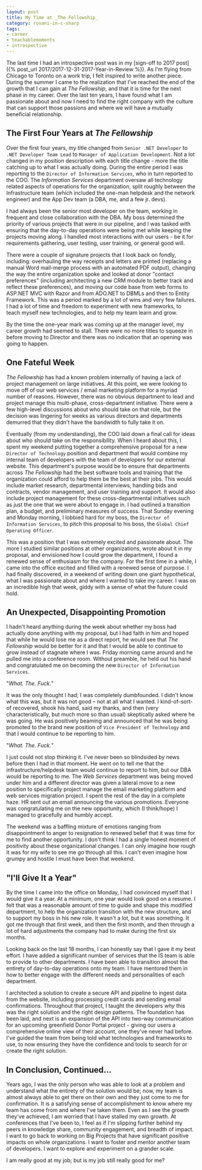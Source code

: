 ```yaml
---
layout: post
title: My Time at _The Fellowship_
category: rovani-in-c-sharp
tags:
- career
- teachablemoments
- introspective
---
```


The last time I had an introspective post was in my [sign-off to 2017 post]({% post_url 2017/2017-12-31-2017-Year-in-Review %}). As I'm flying from Chicago to Toronto on a work trip, I felt inspired to write another piece. During the summer I came to the realization that I've reached the end of the growth that I can gain at _The Fellowship_, and that it is time for the next phase in my career. Over the last ten years, I have found what I am passionate about and now I need to find the right company with the culture that can support those passions and where we will have a mutually beneficial relationship.

## The First Four Years at _The Fellowship_

Over the first four years, my title changed from ```Senior .NET Developer``` to ```.NET Developer Team Lead``` to ```Manager of Application Development```. Not a lot changed in my position description with each title change - more the title catching up to what I was actually doing. During the entire period I was reporting to the ```Director of Information Services```, who in turn reported to the COO. The _Information Services_ department oversaw all technology related aspects of operations for the organization, split roughly between the Infrastructure team (which included the one-man helpdesk and the network engineer) and the App Dev team (a DBA, me, and a few jr. devs).

I had always been the senior most developer on the team, working in frequent and close collaboration with the DBA. My boss determined the priority of various projects that were in our pipeline, and I was tasked with ensuring that the day-to-day operations were being met while keeping the projects moving along. I handled most interactions with our users - be it for requirements gathering, user testing, user training, or general good will.

There were a couple of signature projects that I look back on fondly, including: overhauling the way receipts and letters are printed (replacing a manual Word mail-merge process with an automated PDF output), changing the way the entire organization spoke and looked at donor "contact preferences" (including architecting a new CRM module to better track and reflect these preferences), and moving our code base from web forms to ASP.NET MVC with Razor and from ADO.NET to DBMLs and then to Entity Framework. This was a period marked by a lot of wins and very few failures. I had a lot of time and freedom to experiment with new frameworks, to teach myself new technologies, and to help my team learn and grow.

By the time the one-year mark was coming up at the manager level, my career growth had seemed to stall. There were no more titles to squeeze in before moving to Director and there was no indication that an opening was going to happen.

## One Fateful Week

_The Fellowship_ has had a known problem internally of having a lack of project management on large initiatives. At this point, we were looking to move off of our web services / email marketing platform for a myriad number of reasons. However, there was no obvious department to lead and project manage this multi-phase, cross-department initiative. There were a few high-level discussions about who should take on that role, but the decision was lingering for weeks as various directors and departments demurred that they didn't have the bandwidth to fully take it on.

Eventually (from my understanding), the COO laid down a final call for ideas about who should take on the responsibility. When I heard about this, I spent my weekend putting together a comprehensive proposal for a new ```Director of Technology``` position and department that would combine my internal team of developers with the team of developers for our external website. This department's purpose would be to ensure that departments across _The Fellowship_ had the best software tools and training that the organization could afford to help them be the best at their jobs. This would include market research, departmental interviews, handling bids and contracts, vendor management, and user training and support. It would also include project management for these cross-departmental initiatives such as just the one that we were about to engage in. I had outlined a transition plan, a budget, and preliminary measures of success. That Sunday evening and Monday morning, I lobbied hard for my boss, the ```Director of Information Services```, to pitch this proposal to his boss, the ```Global Chief Operating Officer```.

This was a position that I was extremely excited and passionate about. The more I studied similar positions at other organizations, wrote about it in my proposal, and envisioned how I could grow the department, I found a renewed sense of enthusiasm for the company. For the first time in a while, I came into the office excited and filled with a renewed sense of purpose. I had finally discovered, in a weekend of writing down one giant hypothetical, what I was passionate about and where I wanted to take my career. I was on an incredible high that week, giddy with a sense of what the future could hold.

## An Unexpected, Disappointing Promotion

I hadn't heard anything during the week about whether my boss had actually done anything with my proposal, but I had faith in him and hoped that while he would lose me as a direct report, he would see that _The Fellowship_ would be better for it and that I would be able to continue to grow instead of stagnate where I was. Friday morning came around and he pulled me into a conference room. Without preamble, he held out his hand and congratulated me on becoming the new ```Director of Information Services```.

"*What. The. Fuck.*"

It was the only thought I had; I was completely dumbfounded. I didn't know what this was, but it was not good &ndash; not at all what I wanted. I kind-of-sort-of recovered, shook his hand, said my thanks, and then (very characteristically, but much more so than usual) skeptically asked where he was going. He was positively beaming and announced that he was being promoted to the brand new position of ```Vice President of Technology``` and that I would continue to be reporting to him.

"*What. The. Fuck.*"

I just could not stop thinking it. I've never been so blindsided by news before then I had in that moment. He went on to tell me that the infrastructure/helpdesk team would continue to report to him, but our DBA would be reporting to me. The _Web Services_ department was being moved under him and a different director was given a lateral move to a new position to specifically project manage the email marketing platform and web services migration project. I spent the rest of the day in a complete haze. HR sent out an email announcing the various promotions. Everyone was congratulating me on the new opportunity, which (I think/hope) I managed to gracefully and humbly accept.

The weekend was a baffling mixture of emotions ranging from disappointment to anger to resignation to renewed belief that it was time for me to find another opportunity. I don't think I had a single honest moment of positivity about these organizational changes. I can only imagine how rough it was for my wife to see me go through all this. I can't even imagine how grumpy and hostile I must have been that weekend.

## "I'll Give It a Year"

By the time I came into the office on Monday, I had convinced myself that I would give it a year. At a minimum, one year would look good on a resume. I felt that was a reasonable amount of time to guide and shape this modified department, to help the organization transition with the new structure, and to support my boss in his new role. It wasn't a lot, but it was something. It got me through that first week, and then the first month, and then through a lot of hard adjustments the company had to make during the first six months.

Looking back on the last 18 months, I can honestly say that I gave it my best effort. I have added a significant number of services that the IS team is able to provide to other departments. I have been able to transition almost the entirety of day-to-day operations onto my team. I have mentored them in how to better engage with the different needs and personalities of each department.

I architected a solution to create a secure API and pipeline to ingest data from the website, including processing credit cards and sending email confirmations. Throughout that project, I taught the developers _why_ this was the right solution and the right design patterns. The foundation has been laid, and next is an expansion of the API into two-way communication for an upcoming greenfield Donor Portal project - giving our users a comprehensive online view of their account, one they've never had before. I've guided the team from being told what technologies and frameworks to use, to now ensuring they have the confidence and tools to search for or create the right solution.

## In Conclusion, Continued...

Years ago, I was the only person who was able to look at a problem and understand what the entirety of the solution would be; now, my team is almost always able to get there on their own and they just come to me for confirmation. It is a satisfying sense of accomplishment to know where my team has come from and where I've taken them. Even as I see the growth they've achieved, I am worried that I have stalled my own growth. At conferences that I've been to, I feel as if I'm slipping further behind my peers in knowledge share, community engagement, and breadth of impact. I want to go back to working on Big Projects that have significant positive impacts on whole organizations. I want to foster and mentor another team of developers. I want to explore and experiment on a grander scale.

I am really good at my job; but is my job still really good for me?
